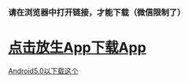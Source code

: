 
### 请在浏览器中打开链接，才能下载（微信限制了）
#  <a href='https://github.com/While1true/mahaLives/blob/master/lives_v1.0.4_2019-03-14_release.apk?raw=true'>点击放生App下载App</a>

 <a href='https://github.com/While1true/mahaLives/blob/master/lives_v1.0.4_2019-03-14_release.apk?raw=true'>Android5.0以下载这个</a>
